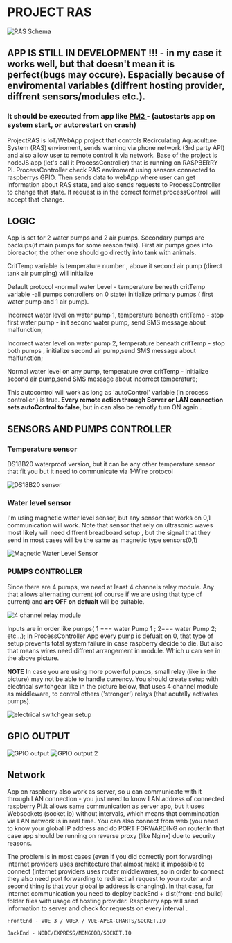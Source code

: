 # PROJECT RAS

![RAS Schema](readMeImages/RASScheme.jpg?raw=true "RAS schema")

## APP IS STILL IN DEVELOPMENT !!! - in my case it works well, but that doesn't mean it is perfect(bugs may occure). Espacially because of enviromental variables (diffrent hosting provider, diffrent sensors/modules etc.). 

### It should be executed from app like  [ PM2 ](https://pm2.keymetrics.io/) -  (autostarts app on system start, or autorestart on crash)


ProjectRAS is IoT/WebApp project that  controls Recirculating Aquaculture System (RAS) enviroment, sends warning via phone network (3rd party API) and also allow user to remote control it via network. 
Base of the project is nodeJS app (let's call it ProcessController) that is running on RASPBERRY PI. 
ProcessController check RAS enviroment using sensors connected to raspberrys GPIO.
Then  sends data to webApp where user can get information about RAS state,  and also sends requests to ProcessController to change that state.
If request is in the correct format processControll will accept that change.

## LOGIC

App is set for 2 water pumps and 2 air pumps. Secondary pumps are backups(if main pumps for some reason fails). First air pumps goes into bioreactor, the other one should go directly into tank with animals.

CritTemp variable is temperature number , above it second air pump (direct tank air pumping) will initialize

Default protocol -normal water Level - temperature beneath critTemp variable -all pumps controllers on 0 state) initialize primary pumps ( first water pump and  1 air pump). 

Incorrect water level on water pump 1, temperature beneath critTemp - stop first water pump - init second water pump, send SMS message about malfunction;

Incorrect water level on water pump 2, temperature beneath critTemp - stop both pumps , initialize second air pump,send SMS message about malfunction;

Normal water level on any pump, temperature over critTemp - initialize second air pump,send SMS message about incorrect temperature;

This autocontrol will work as long as 'autoControl' variable (in process controller ) is true.
**Every remote action through Server or LAN connection sets autoControl to false**, but in can also be remotly turn ON again .








## SENSORS AND PUMPS CONTROLLER

### Temperature sensor 
DS18B20 waterproof version, but it can be any other temperature sensor that fit you but it need to communicate via 1-Wire protocol

![DS18B20 sensor](readMeImages/DS18B20.png?raw=true "DS18B20 waterproof sensor")

 ### Water level sensor 
 I'm using magnetic water level sensor, but any sensor that works on 0,1 communication will work. Note that sensor that rely on ultrasonic waves most likely will need diffrent breadboard setup , but the signal that they send in most cases will be the same as magnetic type sensors(0,1)
 
 ![Magnetic Water Level Sensor](readMeImages/waterLevelSensor.jpg?raw=true "Magnetic Water Level Sensor")

### PUMPS CONTROLLER
Since there are 4 pumps, we need at least 4 channels relay module. Any that allows alternating current   (of course if we are using that type of current) and **are OFF on defualt** will be suitable. 

 ![4 channel relay module](readMeImages/relay.jpg?raw=true "4 channel relay module")

 Inputs are in order like pumps( 1 === water Pump 1 ; 2=== water Pump 2; etc...);
 In ProcessController App every pump is defualt on 0, that type of setup prevents total system failure in case raspberry decide to die. But also that means wires need diffrent arrangement in module. Which u can see in the above picture.
 
 **NOTE**
 In case you are using more powerful pumps, small relay (like in the picture) may not be able to handle currency. You should create  setup with electrical switchgear like in the picture below, that uses 4 channel module as middleware, to control others ('stronger') relays (that acutally activates pumps).
 
  ![](readMeImages/Box.jpg?raw=true "electrical switchgear setup")
 

## GPIO OUTPUT
![GPIO output](readMeImages/Pi%20Gpio%20setup.png?raw=true "Gpio scheme")
![GPIO output 2](readMeImages/Pi%20Setup%202.jpg?raw=true "Gpio scheme picture")


## Network
App on raspberry also work as server, so u can communicate with it through LAN connection - you just need to know LAN address of connected raspberry Pi.It allows same communication as server app, but it uses Websockets (socket.io) without intervals, which means that commincation via LAN network is  in real time. You can also connect from web (you need to know your global IP address and do PORT FORWARDING on router.In that case app should be running on reverse proxy (like Nginx) due to security reasons.

The problem is in most cases (even if you did correctly  port forwarding)  internet providers uses architecture that almost make it impossible to connect (internet providers uses router middlewares, so in order to connect they also need port forwarding to redirect all request to your router and second thing is that your global ip address is changing). In that case, for internet communication you need to deploy backEnd + dist(front-end build) folder files with usage of hosting provider. Raspberry app will send information to server and check for requests on every interval .
 


```
FrontEnd - VUE 3 / VUEX / VUE-APEX-CHARTS/SOCKET.IO
```

```
BackEnd - NODE/EXPRESS/MONGODB/SOCKET.IO
```
